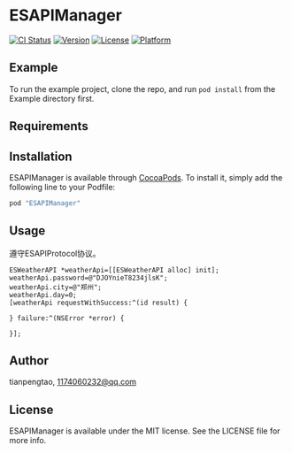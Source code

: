 # ESAPIManager

[![CI Status](http://img.shields.io/travis/1174060232@qq.com/ESAPIManager.svg?style=flat)](https://travis-ci.org/1174060232@qq.com/ESAPIManager)
[![Version](https://img.shields.io/cocoapods/v/ESAPIManager.svg?style=flat)](http://cocoapods.org/pods/ESAPIManager)
[![License](https://img.shields.io/cocoapods/l/ESAPIManager.svg?style=flat)](http://cocoapods.org/pods/ESAPIManager)
[![Platform](https://img.shields.io/cocoapods/p/ESAPIManager.svg?style=flat)](http://cocoapods.org/pods/ESAPIManager)

## Example

To run the example project, clone the repo, and run `pod install` from the Example directory first.

## Requirements

## Installation

ESAPIManager is available through [CocoaPods](http://cocoapods.org). To install
it, simply add the following line to your Podfile:

```ruby
pod "ESAPIManager"
```
## Usage

遵守ESAPIProtocol协议。
```
ESWeatherAPI *weatherApi=[[ESWeatherAPI alloc] init];
weatherApi.password=@"DJOYnieT8234jlsK";
weatherApi.city=@"郑州";
weatherApi.day=0;
[weatherApi requestWithSuccess:^(id result) {

} failure:^(NSError *error) {

}];

```
## Author

tianpengtao, 1174060232@qq.com

## License

ESAPIManager is available under the MIT license. See the LICENSE file for more info.
